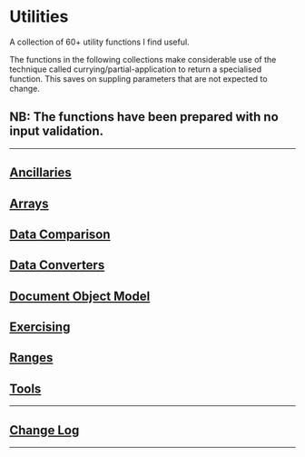 # Utilities

A collection of 60+ utility functions I find useful.


The functions in the following collections make considerable use of the technique called currying/partial-application to return a specialised function. This saves on suppling parameters that are not expected to change.

## NB: The functions have been prepared with no input validation.

---

## [Ancillaries](ancillaries.md)
## [Arrays](arrays.md)
## [Data Comparison](data-comparison.md)
## [Data Converters](data-converters.md)
## [Document Object Model](dom.md)
## [Exercising](exercising.md)
## [Ranges](ranges.md)
## [Tools](tools.md)

---

## [Change Log](changelog.md)

---
